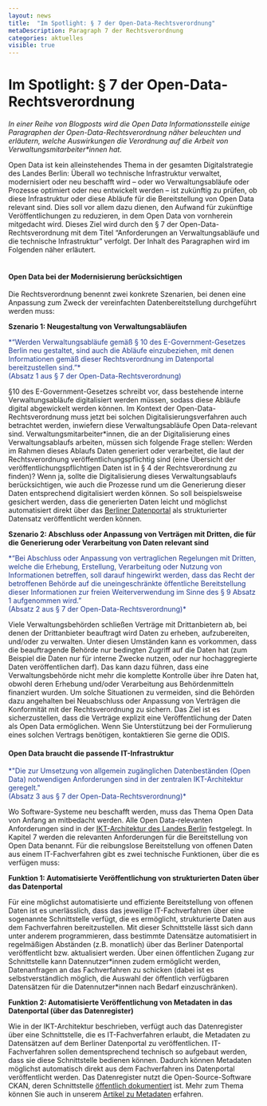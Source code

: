 ```yaml
---
layout: news
title:  "Im Spotlight: § 7 der Open-Data-Rechtsverordnung"
metaDescription: Paragraph 7 der Rechtsverordnung
categories: aktuelles
visible: true
---
```


# Im Spotlight: § 7 der Open-Data-Rechtsverordnung

*In einer Reihe von Blogposts wird die Open Data Informationsstelle einige Paragraphen der Open-Data-Rechtsverordnung näher beleuchten und erläutern, welche Auswirkungen die Verordnung auf die Arbeit von Verwaltungsmitarbeiter\*innen hat.*  

Open Data ist kein alleinstehendes Thema in der gesamten Digitalstrategie des Landes Berlin: Überall wo technische Infrastruktur verwaltet, modernisiert oder neu beschafft wird – oder wo Verwaltungsabläufe oder Prozesse optimiert oder neu entwickelt werden – ist zukünftig zu prüfen, ob diese Infrastruktur oder diese Abläufe für die Bereitstellung von Open Data relevant sind. Dies soll vor allem dazu dienen, den Aufwand für zukünftige Veröffentlichungen zu reduzieren, in dem Open Data von vornherein mitgedacht wird. Dieses Ziel wird durch den § 7 der Open-Data-Rechtsverordnung mit dem Titel “Anforderungen an Verwaltungsabläufe und die technische Infrastruktur” verfolgt. Der Inhalt des Paragraphen wird im Folgenden näher erläutert.
<br><br>
#### Open Data bei der Modernisierung berücksichtigen

Die Rechtsverordnung benennt zwei konkrete Szenarien, bei denen eine Anpassung zum Zweck der vereinfachten Datenbereitstellung durchgeführt werden muss:

**Szenario 1: Neugestaltung von Verwaltungsabläufen**

<span style="color:#213A8F">
*“Werden Verwaltungsabläufe gemäß § 10 des E-Government-Gesetzes Berlin neu gestaltet, sind auch die Abläufe einzubeziehen, mit denen Informationen gemäß dieser Rechtsverordnung im Datenportal bereitzustellen sind.”*<br> (Absatz 1 aus § 7 der Open-Data-Rechtsverordnung) </span>

§10 des E-Government-Gesetzes schreibt vor, dass bestehende interne Verwaltungsabläufe digitalisiert werden müssen, sodass diese Abläufe digital abgewickelt werden können. Im Kontext der Open-Data-Rechtsverordnung muss jetzt bei solchen Digitalisierungsverfahren auch betrachtet werden, inwiefern diese Verwaltungsabläufe Open Data-relevant sind. 
Verwaltungsmitarbeiter\*innen, die an der Digitalisierung eines Verwaltungsablaufs arbeiten, müssen sich folgende Frage stellen: Werden im Rahmen dieses Ablaufs Daten generiert oder verarbeitet, die laut der Rechtsverordnung veröffentlichungspflichtig sind (eine Übersicht der veröffentlichungspflichtigen Daten ist in § 4 der Rechtsverordnung zu finden)? Wenn ja, sollte die Digitalisierung dieses Verwaltungsablaufs berücksichtigen, wie auch die Prozesse rund um die Generierung dieser Daten entsprechend digitalisiert werden können. So soll beispielsweise gesichert werden, dass die generierten Daten leicht und möglichst automatisiert direkt über das [Berliner Datenportal](https://daten.berlin.de) als strukturierter Datensatz veröffentlicht werden können.

**Szenario 2: Abschluss oder Anpassung von Verträgen mit Dritten, die für die Generierung oder Verarbeitung von Daten relevant sind**

<span style="color:#213A8F">
*“Bei Abschluss oder Anpassung von vertraglichen Regelungen mit Dritten, welche die Erhebung, Erstellung, Verarbeitung oder Nutzung von Informationen betreffen, soll darauf hingewirkt werden, dass das Recht der betroffenen Behörde auf die uneingeschränkte öffentliche Bereitstellung dieser Informationen zur freien Weiterverwendung im Sinne des § 9 Absatz 1 aufgenommen wird.” <br>(Absatz 2 aus § 7 der Open-Data-Rechtsverordnung)*</span>

Viele Verwaltungsbehörden schließen Verträge mit Drittanbietern ab, bei denen der Drittanbieter beauftragt wird Daten zu erheben, aufzubereiten, und/oder zu verwalten. Unter diesen Umständen kann es vorkommen, dass die beauftragende Behörde nur bedingten Zugriff auf die Daten hat (zum Beispiel die Daten nur für interne Zwecke nutzen, oder nur hochaggregierte Daten veröffentlichen darf). Das kann dazu führen, dass eine Verwaltungsbehörde nicht mehr die komplette Kontrolle über ihre Daten hat, obwohl deren Erhebung und/oder Verarbeitung aus Behördenmitteln finanziert wurden. 
Um solche Situationen zu vermeiden, sind die Behörden dazu angehalten bei Neuabschluss oder Anpassung von Verträgen die Konformität mit der Rechtsverordnung zu sichern. Das Ziel ist es sicherzustellen, dass die Verträge explizit eine Veröffentlichung der Daten als Open Data ermöglichen. Wenn Sie Unterstützung bei der Formulierung eines solchen Vertrags benötigen, kontaktieren Sie gerne die ODIS. 

#### Open Data braucht die passende IT-Infrastruktur

<span style="color:#213A8F">
*"Die zur Umsetzung von allgemein zugänglichen Datenbeständen (Open Data) notwendigen Anforderungen sind in der zentralen IKT-Architektur geregelt." <br>(Absatz 3 aus § 7 der Open-Data-Rechtsverordnung)*</span>

Wo Software-Systeme neu beschafft werden, muss das Thema Open Data von Anfang an mitbedacht werden. Alle Open Data-relevanten Anforderungen sind in der [IKT-Architektur des Landes Berlin](https://docplayer.org/149408374-Ikt-architektur-fuer-das-land-berlin-version-1-5.html) festgelegt. In Kapitel 7 werden die relevanten Anforderungen für die Bereitstellung von Open Data benannt. Für die reibungslose Bereitstellung von offenen Daten aus einem IT-Fachverfahren gibt es zwei technische Funktionen, über die es verfügen muss:

**Funktion 1: Automatisierte Veröffentlichung von strukturierten Daten über das Datenportal**

Für eine möglichst automatisierte und effiziente Bereitstellung von offenen Daten ist es unerlässlich, dass das jeweilige IT-Fachverfahren über eine sogenannte Schnittstelle verfügt, die es ermöglicht, strukturierte Daten aus dem Fachverfahren bereitzustellen. Mit dieser Schnittstelle lässt sich dann unter anderem programmieren, dass bestimmte Datensätze automatisiert in regelmäßigen Abständen (z.B. monatlich) über das Berliner Datenportal veröffentlicht bzw. aktualisiert werden. Über einen öffentlichen Zugang zur Schnittstelle kann Datennutzer\*innen zudem ermöglicht werden, Datenanfragen an das Fachverfahren zu schicken (dabei ist es selbstverständlich möglich, die Auswahl der öffentlich verfügbaren Datensätzen für die Datennutzer\*innen nach Bedarf einzuschränken). 
<!-- Die genauen Spezifikationen von solchen Schnittstellen sind XXX zu finden. -->

**Funktion 2: Automatisierte Veröffentlichung von Metadaten in das Datenportal (über das Datenregister)**

Wie in der IKT-Architektur beschrieben, verfügt auch das Datenregister über eine Schnittstelle, die es IT-Fachverfahren erlaubt, die Metadaten zu Datensätzen auf dem Berliner Datenportal zu veröffentlichen. IT-Fachverfahren sollen dementsprechend technisch so aufgebaut werden, dass sie diese Schnittstelle bedienen können. Dadurch können Metadaten möglichst automatisch direkt aus dem Fachverfahren ins Datenportal veröffentlicht werden. Das Datenregister nutzt die Open-Source-Software CKAN, deren Schnittstelle [öffentlich dokumentiert](https://docs.ckan.org/en/latest/api/index.html) ist. Mehr zum Thema können Sie auch in unserem [Artikel zu Metadaten](https://odis-berlin.de/ressourcen/metadaten.html) erfahren.
